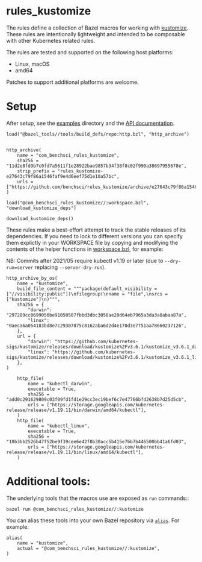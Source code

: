 # rules_kustomize

The rules define a collection of Bazel macros for working with
[kustomize](https://kustomize.io/).  These rules are intentionally lightweight
and intended to be composable with other Kubernetes related rules.

The rules are tested and supported on the following host platforms:

* Linux, macOS
* amd64

Patches to support additional platforms are welcome.

# Setup

After setup, see the [examples](./examples/) directory and the [API documentation](./docs/defs.md).

```bzl
load("@bazel_tools//tools/build_defs/repo:http.bzl", "http_archive")


http_archive(
    name = "com_benchsci_rules_kustomize",
    sha256 = "11d2e8fd9b7c0fd7a5611f1e28922bae9857b34f38f8c02f990a38697955678e",
    strip_prefix = "rules_kustomize-e27643c79f86a1546faf9e4d6eef75d1e10a57bc",
    urls = ["https://github.com/benchsci/rules_kustomize/archive/e27643c79f86a1546faf9e4d6eef75d1e10a57bc.zip"],
)

load("@com_benchsci_rules_kustomize//:workspace.bzl", "download_kustomize_deps")

download_kustomize_deps()
```

These rules make a best-effort attempt to track the stable releases of its
dependencies.  If you need to lock to different versions you can specify them
explictly in your WORKSPACE file by copying and modifying the contents of the
helper functions in [workspace.bzl](./workspace.bzl), for example:

NB: Commits after 2021/05 require kubectl v1.19 or later (due to
`--dry-run=server` replacing `--server-dry-run`).

```bzl
http_archive_by_os(
    name = "kustomize",
    build_file_content = """package(default_visibility = ["//visibility:public"])\nfilegroup(\nname = "file",\nsrcs = ["kustomize"]\n)""",
    sha256 = {
        "darwin": "297289cc0699056be91050507fbbd3dbc3050ae20d64eb7965a3da3a8abaa87a",
        "linux": "0aeca6a054183bd8e7c29307875c8162aba6d2d4e170d3e7751aa78660237126",
    },
    url = {
        "darwin": "https://github.com/kubernetes-sigs/kustomize/releases/download/kustomize%2Fv3.6.1/kustomize_v3.6.1_darwin_amd64.tar.gz",
        "linux": "https://github.com/kubernetes-sigs/kustomize/releases/download/kustomize%2Fv3.6.1/kustomize_v3.6.1_linux_amd64.tar.gz",
    },
)

    http_file(
        name = "kubectl_darwin",
        executable = True,
        sha256 = "add0c291629809c03f09fd1fd1e29cc3ec19bef6c7e47766bfd2638b7d25d5cb",
        urls = ["https://storage.googleapis.com/kubernetes-release/release/v1.19.11/bin/darwin/amd64/kubectl"],
    )
    http_file(
        name = "kubectl_linux",
        executable = True,
        sha256 = "10b3bb2526b47f52be9f39cee6e42f8b30acc5b415e7bb7b446500bb41a6fd03",
        urls = ["https://storage.googleapis.com/kubernetes-release/release/v1.19.11/bin/linux/amd64/kubectl"],
    )

```

# Additional tools:

The underlying tools that the macros use are exposed as `run` commands::

    bazel run @com_benchsci_rules_kustomize//:kustomize

You can alias these tools into your own Bazel repository via
[`alias`](https://docs.bazel.build/versions/master/be/general.html#alias).  For
example:

    alias(
        name = "kustomize",
        actual = "@com_benchsci_rules_kustomize//:kustomize",
    )

